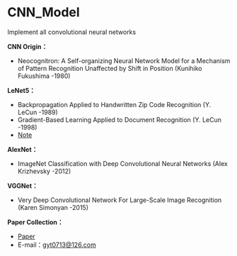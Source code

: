 # CNN_Model
Implement all convolutional neural networks

**CNN Origin：**
* Neocognitron: A Self-organizing Neural Network Model for a Mechanism of Pattern Recognition Unaffected by Shift in Position (Kunihiko Fukushima -1980)

**LeNet5：**
* Backpropagation Applied to Handwritten Zip Code Recognition (Y. LeCun -1989)
* Gradient-Based Learning Applied to Document Recognition (Y. LeCun -1998)
* [Note](https://blog.csdn.net/gyt15663668337/article/details/100084222)

**AlexNet：**
* ImageNet Classification with Deep Convolutional Neural Networks (Alex Krizhevsky -2012)

**VGGNet：**
* Very Deep Convolutional Network For Large-Scale Image Recognition (Karen Simonyan -2015)

**Paper Collection：**
* [Paper](https://pan.baidu.com/s/1ihdzQpCABklehr7g2pcXoQ)
* E-mail：gyt0713@126.com

